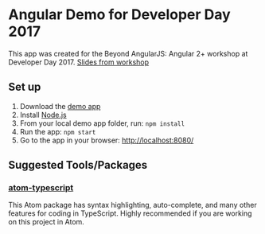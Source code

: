 # Angular Demo for Developer Day 2017

This app was created for the Beyond AngularJS: Angular 2+ workshop at Developer Day 2017. [Slides from workshop]( https://docs.google.com/presentation/d/1M4BdtZl5fRZQ7AAXcOiKNKrJHIrYPRhReF_odlKgpwQ/edit?usp=sharing)

## Set up
1. Download the [demo app]( https://github.com/amyrhsieh/angular-devday-demo)
2. Install [Node.js](https://nodejs.org/en/download/)
3. From your local demo app folder, run: `npm install`
4. Run the app: `npm start`
5. Go to the app in your browser: [http://localhost:8080/](http://localhost:8080/)

## Suggested Tools/Packages

### [atom-typescript](https://atom.io/packages/atom-typescript)
This Atom package has syntax highlighting, auto-complete, and many other features for coding in TypeScript. Highly recommended if you are working on this project in Atom.
